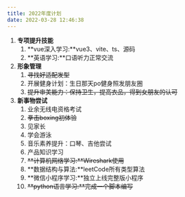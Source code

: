 ```yaml
---
title: 2022年度计划
date: 2022-03-28 12:46:38
---
```


1. **专项提升技能**
    1. **vue深入学习:**vue3、vite、ts、源码
    2. **英语学习:**口语听力正常交流
2. **形象管理**
    1. ~~寻找好适配发型~~
    2. 开展健身计划：生日那天po健身照发朋友圈
    3. ~~提升审美能力：保持卫生，提高衣品，得到女朋友的认可~~
3. **新事物尝试**
    1. 业余无线电资格考试
    2. ~~拳击boxing初体验~~
    3. 见家长
    4. 学会游泳
    5. 音乐素养提升：口琴、吉他尝试
    6. 产品知识学习
    7. ~~**计算机网络学习:**Wireshark使用~~
    8.  **数据结构与算法:**leetCode所有类型算法
    9.  **微信小程序学习:**独立上线完整版小程序
    10. ~~**python语言学习:**完成一个脚本编写~~

<!-- 半程马拉松 \ 英语单词 英语口语 \ 拳击铜拳级 \ 游泳 \ Vue2 Vue3 \ 见家长 \ 口琴 \ 副业尝试 \  -->